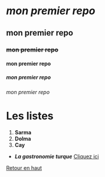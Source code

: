 <a name="top"></a>
# _mon premier repo_
## mon premier repo
### ~~mon premier repo~~
#### mon premier repo
##### mon premier repo
###### mon premier repo

# Les listes
1. **Sarma**
1. **Dolma**
1. **Cay**

* **_La gastronomie turque_** [Cliquez ici](https://www.nefisyemektarifleri.com/) 

<a name="ancre">[Retour en haut](#top)
